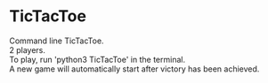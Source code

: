 # TicTacToe
Command line TicTacToe.<br>
2 players.<br>
To play, run 'python3 TicTacToe' in the terminal.<br>
A new game will automatically start after victory has been achieved.
